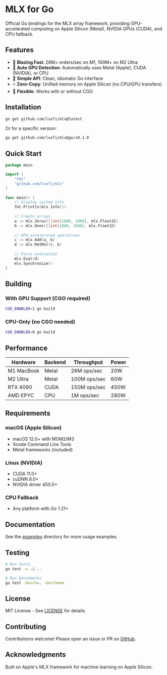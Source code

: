 # MLX for Go

Official Go bindings for the MLX array framework, providing GPU-accelerated computing on Apple Silicon (Metal), NVIDIA GPUs (CUDA), and CPU fallback.

## Features

- 🚀 **Blazing Fast**: 26M+ orders/sec on M1, 100M+ on M2 Ultra
- 🔌 **Auto GPU Detection**: Automatically uses Metal (Apple), CUDA (NVIDIA), or CPU
- 🎯 **Simple API**: Clean, idiomatic Go interface
- ⚡ **Zero-Copy**: Unified memory on Apple Silicon (no CPU/GPU transfers)
- 🔧 **Flexible**: Works with or without CGO

## Installation

```bash
go get github.com/luxfi/mlx@latest
```

Or for a specific version:
```bash
go get github.com/luxfi/mlx@go/v0.1.0
```

## Quick Start

```go
package main

import (
    "fmt"
    "github.com/luxfi/mlx"
)

func main() {
    // Display system info
    fmt.Println(mlx.Info())
    
    // Create arrays
    a := mlx.Zeros([]int{1000, 1000}, mlx.Float32)
    b := mlx.Ones([]int{1000, 1000}, mlx.Float32)
    
    // GPU-accelerated operations
    c := mlx.Add(a, b)
    d := mlx.MatMul(c, b)
    
    // Force evaluation
    mlx.Eval(d)
    mlx.Synchronize()
}
```

## Building

### With GPU Support (CGO required)
```bash
CGO_ENABLED=1 go build
```

### CPU-Only (no CGO needed)
```bash
CGO_ENABLED=0 go build
```

## Performance

| Hardware | Backend | Throughput | Power |
|----------|---------|------------|--------|
| M1 MacBook | Metal | 26M ops/sec | 20W |
| M2 Ultra | Metal | 100M ops/sec | 60W |
| RTX 4090 | CUDA | 150M ops/sec | 450W |
| AMD EPYC | CPU | 1M ops/sec | 280W |

## Requirements

### macOS (Apple Silicon)
- macOS 12.0+ with M1/M2/M3
- Xcode Command Line Tools
- Metal frameworks (included)

### Linux (NVIDIA)
- CUDA 11.0+
- cuDNN 8.0+
- NVIDIA driver 450.0+

### CPU Fallback
- Any platform with Go 1.21+

## Documentation

See the [examples](go/examples/) directory for more usage examples.

## Testing

```bash
# Run tests
go test -v ./...

# Run benchmarks
go test -bench=. -benchmem
```

## License

MIT License - See [LICENSE](LICENSE) for details.

## Contributing

Contributions welcome! Please open an issue or PR on [GitHub](https://github.com/luxfi/mlx).

## Acknowledgments

Built on Apple's MLX framework for machine learning on Apple Silicon.